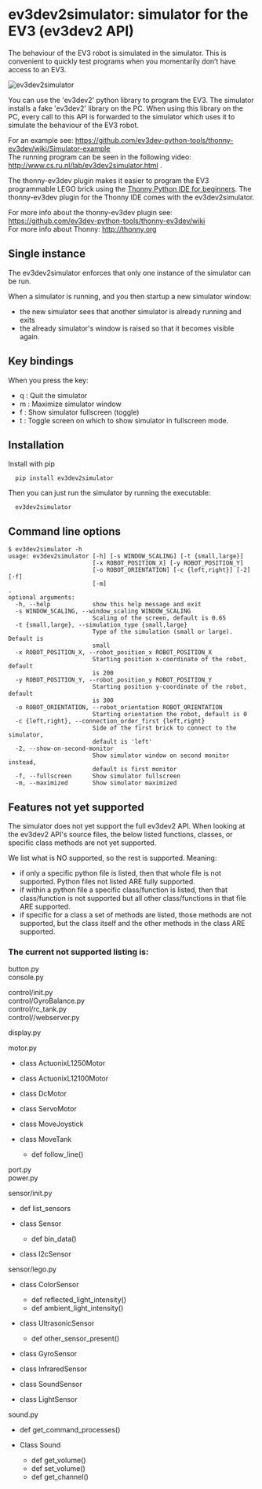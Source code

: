 # ev3dev2simulator: simulator for the EV3 (ev3dev2 API)

The behaviour of the EV3 robot is simulated in the simulator. This is convenient to quickly test programs when you momentarily don’t have access to an EV3.

![ev3dev2simulator](https://raw.githubusercontent.com/wiki/ev3dev-python-tools/thonny-ev3dev/images/ev3dev2simulator.png "ev3dev2simulator")

You can use the 'ev3dev2' python library to program the EV3. The simulator installs a fake 'ev3dev2' library on the PC. When using this library on the PC, every call to this API is forwarded to the simulator which uses it to simulate the behaviour of the EV3 robot. 

For an example see: https://github.com/ev3dev-python-tools/thonny-ev3dev/wiki/Simulator-example<br>
The running program can be seen in the following video: http://www.cs.ru.nl/lab/ev3dev2simulator.html .

The thonny-ev3dev plugin makes it easier to program the EV3 programmable LEGO brick 
using the [Thonny Python IDE for beginners](http://thonny.org/). 
The thonny-ev3dev plugin for the Thonny IDE comes with the ev3dev2simulator.

For more info about the thonny-ev3dev plugin see: https://github.com/ev3dev-python-tools/thonny-ev3dev/wiki <br>
For more info about Thonny: http://thonny.org

## Single instance

The ev3dev2simulator enforces that only one instance of the simulator can be run.

When a simulator is running, and you  then startup a new simulator window:
 * the new simulator sees that another simulator is already running and exits
 * the already simulator's window is raised so that it becomes visible again.

## Key bindings

When you press the key:
* q : Quit the simulator
* m : Maximize simulator window
* f : Show simulator fullscreen (toggle)
* t : Toggle screen on which to show simulator in fullscreen mode. 


## Installation

   Install with pip
   
      pip install ev3dev2simulator
     
   Then you can just run the simulator by running the executable:
   
      ev3dev2simulator

## Command line options 


    
    $ ev3dev2simulator -h
    usage: ev3dev2simulator [-h] [-s WINDOW_SCALING] [-t {small,large}]
                            [-x ROBOT_POSITION_X] [-y ROBOT_POSITION_Y]
                            [-o ROBOT_ORIENTATION] [-c {left,right}] [-2] [-f]
                            [-m]
    .
    optional arguments:
      -h, --help            show this help message and exit
      -s WINDOW_SCALING, --window_scaling WINDOW_SCALING
                            Scaling of the screen, default is 0.65
      -t {small,large}, --simulation_type {small,large}
                            Type of the simulation (small or large). Default is
                            small
      -x ROBOT_POSITION_X, --robot_position_x ROBOT_POSITION_X
                            Starting position x-coordinate of the robot, default
                            is 200
      -y ROBOT_POSITION_Y, --robot_position_y ROBOT_POSITION_Y
                            Starting position y-coordinate of the robot, default
                            is 300
      -o ROBOT_ORIENTATION, --robot_orientation ROBOT_ORIENTATION
                            Starting orientation the robot, default is 0
      -c {left,right}, --connection_order_first {left,right}
                            Side of the first brick to connect to the simulator,
                            default is 'left'
      -2, --show-on-second-monitor
                            Show simulator window on second monitor instead,
                            default is first monitor
      -f, --fullscreen      Show simulator fullscreen
      -m, --maximized       Show simulator maximized


## Features not yet supported

The simulator does not yet support the full ev3dev2 API. When looking at the ev3dev2  API's source files,  the below listed functions, classes, or specific class methods  are not yet supported. 

We list what is NO supported, so the rest is supported. Meaning:
* if only a specific python file is listed, then that whole file is not supported. Python files not listed ARE fully supported.
* if within a python file a specific class/function is listed, then that class/function is not supported but all other class/functions in that file ARE supported.
* if specific for a class a set of methods are listed, those methods are not supported, but the class itself and the other methods in the class ARE supported.

### The current not supported listing is:

button.py <br/>
console.py 

control/init.py<br/>
control/GyroBalance.py <br/>
control/rc\_tank.py<br/>
control//webserver.py

display.py <br/>
 
motor.py

* class ActuonixL1250Motor
* class ActuonixL12100Motor
* class DcMotor
* class ServoMotor
* class MoveJoystick
* class MoveTank

  * def follow\_line()  
  
port.py <br/>
power.py 

sensor/init.py

* def list\_sensors
* class Sensor

  * def bin\_data()
  
* class I2cSensor  

sensor/lego.py

* class ColorSensor

  * def reflected\_light\_intensity()
  * def ambient\_light\_intensity()

  
* class UltrasonicSensor

  * def other\_sensor\_present()
  
* class GyroSensor
* class InfraredSensor
* class SoundSensor
* class LightSensor 

sound.py 

  * def get\_command\_processes()
  * Class Sound
  
    * def get\_volume()
    * def set\_volume()
    * def get\_channel()
